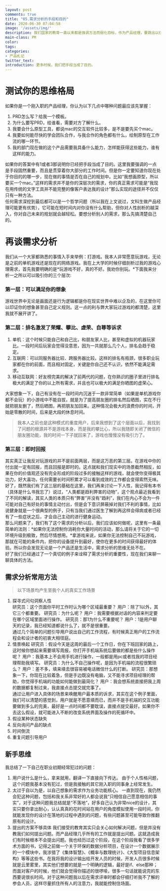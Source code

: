```yaml
---
layout: post
comments: true
title: "05.需求分析的手段和目的"
date: 2020-06-30 07:04:58
image: '/assets/img/'
description: 我们国家的教育一直以来都是强调方法而弱化目标，作为产品经理，要跳出以往的教育模式，时刻反思自己做每一件事的目的。
main-class: PM
color:
tags:
categories:
- 产品札记
twitter_text:
introduction: 更多时候，我们把手段当成了目的。
---
```



# 测试你的思维格局
如果你是一个刚入职的产品经理，你认为以下几点中哪种问题最应该先掌握：
1. PRD怎么写？给我一个模板。
2. 为什么要写PRD，给谁看，需要对方了解什么。
3. 我要会什么原型工具，都说mac的交互软件比较多，是不是要先买个mac。
4. 我要如何能尽快的学会团队合作，与我合作的角色都有什么，绘制原型在工作流的哪一环节。
5. 我的部门现在做的这个产品需要我具备什么能力，怎样能获得这些能力，谁有这样的能力。

如果你的答案中有1或者3那说明你已经把手段当成了目的。这里我要强调的一点是手段固然重要，而且是贯穿着你大部分的工作时间。但是你一定要知道你现在处于你目的的哪一步，现在做的事情是否在自己的规划中。比如“我想画原型，所以要买一个mac。”这样的需求并不是你的深层次的需求，你的真正需求可能是“我现在用传统的文字工具并不能完整的像客户表达我的设计”那么实现的途径并不仅仅只有一种方法。  
任何需求深挖到最后都可以是一个哲学问题（所以我在上文说过，文科生做产品经理可能更有优势），它可能在短时间内对你没有什么帮助，但你对人性剖析的越深入，你对自己未来的规划就会越轻松。要想分析别人的需求，那么先搞清楚自己的。

# 再谈需求分析
我们从一个大家都熟悉的事情入手来举例：打游戏。我本人非常愿意玩游戏，无论是之前的单机游戏还是现在的网络游戏。我在上大学的时候仔细剖析过我的游戏心理需求，首先我要明确的是*玩游戏不好，真的不好。我劝你别玩。*下面我来分析一之所以可以吸引你的三个层次:
### 第一层：可以满足你的想象
游戏世界中无论是画面还是行为逻辑都是你在现实世界中难以企及的，在这里你可以印证你的想象甚至自己定义规则。这一点的利与弊大家玩过游戏的都清楚，这里我就不展开讲了。
### 第二层：排名激发了荣耀、攀比、虚荣、自尊等诉求
1. 单机：这个时候只能自己和自己比，和朋友家人比，甚至和虚拟的机器玩家比。一段时间后玩家会觉得没意思，因为一共就那么几个人，排名会趋于稳定。
2. 互联网：可以同服务器比较、跨服务器比较。这样的排名有瓶颈，很多职业玩家都在你的前面，而且相对固定，关键是你自己还不认识，依然不能满足需求。
3. 移动互联网：好友榜完美的解决了前两代的问题，在你熟识的圈子里进行排名极大的满足了你的以上所有需求，并且也可以极大的满足你晒图的虚荣心。  

大家想象一下，自己有没有在一段时间内沉迷于一款非常简单（如果是单机游戏你都不会玩）的小游戏中不能自拔，就是为了提高朋友圈的排名然后晒图，实在不行就把朋友删了，然后晒图，再把朋友加回来。这种情况会极大的浪费你的时间，开始是零散的时间，后来是大段的休息时间。
> 我本人之前也是这种模式的重度用户，后来我想到了这个层面以后，我找到了问题的根源并不是游戏本身，而是我的攀比心，所以我随即关闭了微信的朋友圈功能，我的时间一下子就回来了，游戏也慢慢没有吸引力了。  

### 第三层：即时回报
其实真正让我反对玩游戏的并不是前面两层，而是这万恶的第三层。在游戏中你的付出就一定有回报，而且回报是即时的。这点就和我们现实中的场景截然相反，如果在你的价值观还没有完全形成的阶段过多的接触这样的游戏，就会使你变得极其功力，好大喜功，任何需要长时间积累才可以看到成效的工作都会变得索然无味。  
好了，既然我们有了这三层的基础在这里，我们再来讨论一下人性，我记得有本书（具体是什么书我忘了）说过，“人类都是趋利弊害的动物”，这个观点最近我看到了不同的解读，其实人类的本质只有“弊害”并没有“趋利”，我们在内心不会为一件可能对自己有好处的事情主动付出，但是会下意识屏蔽掉对我们不利的事情，比如说健身就是一个很典型的例子，只有当我们通过医生了解到再这样会得病或者已经有了一些症状之后，才会自己主动的进行健身运动。  
那么问题来了，我们有了这个需求的分析以后，我们应该如何做呢，这里有一条最简单的法则：*如果你无法控制你消耗你大量时间的活动，那么请将关于它的一切环境升级到极致，然后尽情想用。*拿游戏来说，如果你无法控制自己不玩游戏，那就在可能的条件内，把你的设备提升到最好，使你在更多的时间获得最好的体验。所以你会发现无论是一个产品还是生活中，需求分析的思维无处不在。  
好了我们已经通过了一个真切的例子来诠释了需求分析的重要性，现在我们来聊一聊具体的方法。
## 需求分析常用方法
> 以下场景均产生至我个人的真实工作场景  

1. 探寻式问句洞察人性  
研究员：这个页面你平时工作时认为哪个区域最重要？
用户：除了1以外，其它三个都重要。
研究员：为什么呢？
用户：我需要根据对话的内容来判定要在哪个区域里面进行操作。
研究员：那1为什么不重要呢？
用户：1是用户聊天的记录，我已经知道都说什么了，就不是很重要。  
通过几个简单的问题引导用户说出自己的工作流程，有时候真正用户的工作流程会和设计者的初衷大相径庭。  
2. 情景唤起
研究员：假设今天是这周的最后一个工作日，你在下班回家的路上，这时候你想起来需要填写周报，你打开手机端系统后要做的都是些什么操作呢？
用户：我基本上不会用手机进行操作，一般都是用pc或者找我的项目经理帮助我填写。
研究员：为什么不自己操作呢，是因为手机端的流程很繁琐么？
用户：差不多，填来填去很容易被电话微信什么的打断。
研究员：那想象一下，你现在比较着急，但是手边既没有电脑，又不能寻求项目经理的帮助，你觉得手机端的功能如何能做到最简化？
用户：我会想系统直接把我上周的数据都复制过来，我直接点击提交就完事了。  
通过让用户进入具体的场景来唤醒用户最本质的诉求，其实在这个例子里面，我们可以清楚的感觉到，用户就是不愿意填而已，而并不是手机端的交互功能要做到多么的完美，最好是一点时间都不要耽误，直接点提交最好。如果你不去这么假设，就可能进入不断的改变系统界面及操作的死循环中。  
3. 假设某种状态缺失
4. 反向询问产品的缺点
5. 时间倒流
6. 重复问题引导用户

## 新手思维
我总结了一下自己在职业初期经常犯过的问题： 
1. 用户说什么是什么，拿来就用，翻译一下直接向下传达。
由于个人性格问题，这个问题我基本没有犯过，但是我接触的其它刚入职的同事身上经常发生。
2. 太过于自以为是，以自己想象的需求作为业务功能核心。
一直到现在，我仍然会犯这种问题，包括和我关系非常好的人都会说我“只相信自己愿意相信的事实”，对于这种问题我总结就是“不落地”，好多自己认为非常nice的设计，其实只要你拿出耐心，认认真真的花时间站在用户的角度模拟使用一段时间，你就能发现你的设计在落地的过程中遇到的问题，有些问题甚至可能导致你推翻原有的设计。
3. 提出的方案不够具体
我们接受的教育其实只会关心如何解决问题，但是并没有教我们如何提出问题。而产品经理几乎所有的工作就是提出问题。这就造成我们有时候根本不会提出问题。我也经历过这个阶段，在这个阶段我看了很多学术方面的书，记得之前做一个关于环保的数据分析项目，在设计一个数据展示的一个模块中，我涉猎了《集体智慧》、《概率与数理统计》、《大型项目信息架构》等等这些书。在我将我的设计输出给开发人员的时候，开发人员很多时候就是云里雾里，其实他们想要的就是一个明确的逻辑，最好是if、else那种；而面对客户的时候，他们就会觉得你描述的很啰嗦，很多一句话就能说完的东西要说很长时间。对于这种问题我以后在需求评审时都会仔细打听我不了解的参会人员，这样尽量抓住所有人的注意力，我就能控制住场面。  









